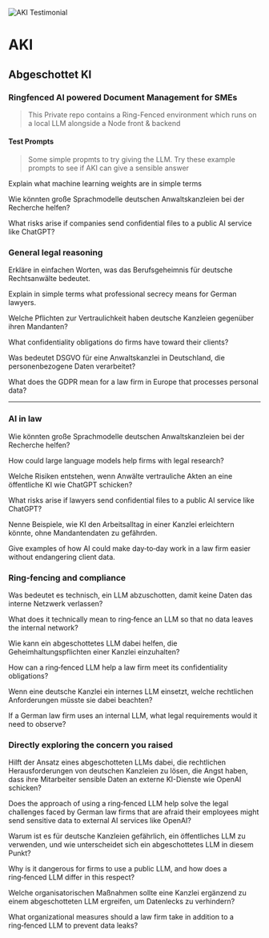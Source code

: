 ![AKI Testimonial](https://live.staticflickr.com/65535/54679640252_e024743596_o.jpg)

# AKI
## Abgeschottet KI
### Ringfenced AI powered Document Management for SMEs

> This Private repo contains a Ring-Fenced environment which runs on a local LLM alongside a Node front & backend

#### Test Prompts

> Some simple propmts to try giving the LLM. Try these example prompts to see if AKI can give a sensible answer

Explain what machine learning weights are in simple terms

Wie könnten große Sprachmodelle deutschen Anwaltskanzleien bei der Recherche helfen?

What risks arise if companies send confidential files to a public AI service like ChatGPT?

### General legal reasoning

Erkläre in einfachen Worten, was das Berufsgeheimnis für deutsche Rechtsanwälte bedeutet.  

Explain in simple terms what professional secrecy means for German lawyers.



Welche Pflichten zur Vertraulichkeit haben deutsche Kanzleien gegenüber ihren Mandanten?  

What confidentiality obligations do firms have toward their clients?



Was bedeutet DSGVO für eine Anwaltskanzlei in Deutschland, die personenbezogene Daten verarbeitet?  

What does the GDPR mean for a law firm in Europe that processes personal data?

---

### AI in law

Wie könnten große Sprachmodelle deutschen Anwaltskanzleien bei der Recherche helfen?  

How could large language models help firms with legal research?



Welche Risiken entstehen, wenn Anwälte vertrauliche Akten an eine öffentliche KI wie ChatGPT schicken?  

What risks arise if lawyers send confidential files to a public AI service like ChatGPT?



Nenne Beispiele, wie KI den Arbeitsalltag in einer Kanzlei erleichtern könnte, ohne Mandantendaten zu gefährden.  

Give examples of how AI could make day‑to‑day work in a law firm easier without endangering client data.

### Ring‑fencing and compliance

Was bedeutet es technisch, ein LLM abzuschotten, damit keine Daten das interne Netzwerk verlassen?  

What does it technically mean to ring‑fence an LLM so that no data leaves the internal network?



Wie kann ein abgeschottetes LLM dabei helfen, die Geheimhaltungspflichten einer Kanzlei einzuhalten?  

How can a ring‑fenced LLM help a law firm meet its confidentiality obligations?



Wenn eine deutsche Kanzlei ein internes LLM einsetzt, welche rechtlichen Anforderungen müsste sie dabei beachten?  

If a German law firm uses an internal LLM, what legal requirements would it need to observe?

### Directly exploring the concern you raised

Hilft der Ansatz eines abgeschotteten LLMs dabei, die rechtlichen Herausforderungen von deutschen Kanzleien zu lösen, die Angst haben, dass ihre Mitarbeiter sensible Daten an externe KI-Dienste wie OpenAI schicken?  

Does the approach of using a ring‑fenced LLM help solve the legal challenges faced by German law firms that are afraid their employees might send sensitive data to external AI services like OpenAI?



Warum ist es für deutsche Kanzleien gefährlich, ein öffentliches LLM zu verwenden, und wie unterscheidet sich ein abgeschottetes LLM in diesem Punkt?  

Why is it dangerous for firms to use a public LLM, and how does a ring‑fenced LLM differ in this respect?



Welche organisatorischen Maßnahmen sollte eine Kanzlei ergänzend zu einem abgeschotteten LLM ergreifen, um Datenlecks zu verhindern?  

What organizational measures should a law firm take in addition to a ring‑fenced LLM to prevent data leaks?
